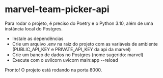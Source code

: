 # marvel-team-picker-api

Para rodar o projeto, é preciso do Poetry e o Python 3.10, além de uma instância local do Postgres.

- Instale as dependências
- Crie um arquivo .env na raiz do projeto com as variáveis de ambiente (PUBLIC_API_KEY e PRIVATE_API_KEY da api da marvel)
- Crie um banco de dados no Postgres (nome sugerido: marvel)
- Execute com o uviicorn uvicorn main:app --reload

Pronto! O projeto está rodando na porta 8000.